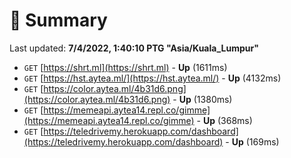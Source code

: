 # 📖 Summary
Last updated: **7/4/2022, 1:40:10 PTG "Asia/Kuala_Lumpur"**

- `GET` [https://shrt.ml](https://shrt.ml) - **Up** (1611ms)
- `GET` [https://hst.aytea.ml/](https://hst.aytea.ml/) - **Up** (4132ms)
- `GET` [https://color.aytea.ml/4b31d6.png](https://color.aytea.ml/4b31d6.png) - **Up** (1380ms)
- `GET` [https://memeapi.aytea14.repl.co/gimme](https://memeapi.aytea14.repl.co/gimme) - **Up** (368ms)
- `GET` [https://teledrivemy.herokuapp.com/dashboard](https://teledrivemy.herokuapp.com/dashboard) - **Up** (169ms)
